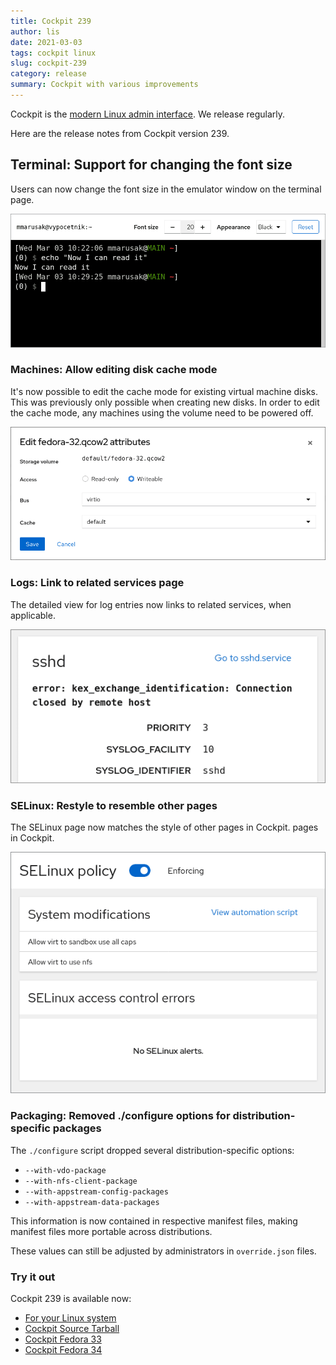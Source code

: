 ```yaml
---
title: Cockpit 239
author: lis
date: 2021-03-03
tags: cockpit linux
slug: cockpit-239
category: release
summary: Cockpit with various improvements
---
```


Cockpit is the [modern Linux admin interface](https://cockpit-project.org/).  We release regularly.

Here are the release notes from Cockpit version 239.

## Terminal: Support for changing the font size

Users can now change the font size in the emulator window on the
terminal page.

![New font size selector in the terminal](/images/terminal-font-size.png)

### Machines: Allow editing disk cache mode

It's now possible to edit the cache mode for existing virtual machine
disks.  This was previously only possible when creating new disks.  In
order to edit the cache mode, any machines using the volume need to be
powered off.

![Cache mode editing for machines](/images/edit-vm-cache-mode.png)

### Logs: Link to related services page

The detailed view for log entries now links to related services, when
applicable.

![Log entry linking to service](/images/log-link-to-service.png)

### SELinux: Restyle to resemble other pages

The SELinux page now matches the style of other pages in Cockpit.
pages in Cockpit.

![SELinux page with the new style](/images/selinux-restyled.png)

### Packaging: Removed ./configure options for distribution-specific packages

The `./configure` script dropped several distribution-specific options:

- `--with-vdo-package`
- `--with-nfs-client-package`
- `--with-appstream-config-packages`
- `--with-appstream-data-packages`

This information is now contained in respective manifest files, making manifest files more portable across distributions.

These values can still be adjusted by administrators in `override.json` files.


### Try it out

Cockpit 239 is available now:

 * [For your Linux system](https://cockpit-project.org/running.html)
 * [Cockpit Source Tarball](https://github.com/cockpit-project/cockpit/releases/tag/239)
 * [Cockpit Fedora 33](https://bodhi.fedoraproject.org/updates/FEDORA-2021-3eac86a1e3)
 * [Cockpit Fedora 34](https://bodhi.fedoraproject.org/updates/FEDORA-2021-1f7c0290a1)
